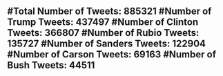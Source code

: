 #Total Number of Tweets: 885321 
#Number of Trump Tweets: 437497
#Number of Clinton Tweets: 366807
#Number of Rubio Tweets: 135727
#Number of Sanders Tweets: 122904
#Number of Carson Tweets: 69163
#Number of Bush Tweets: 44511
---
